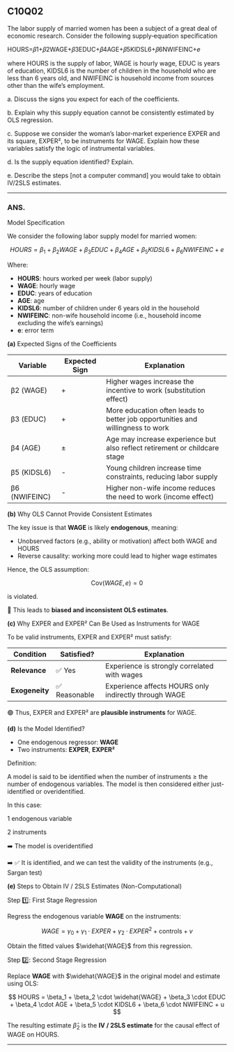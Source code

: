 ## C10Q02

The labor supply of married women has been a subject of a great deal of economic research. Consider the following supply‑equation specification

HOURS=𝛽1+𝛽2WAGE+𝛽3EDUC+𝛽4AGE+𝛽5KIDSL6+𝛽6NWIFEINC+𝑒

where HOURS is the supply of labor, WAGE is hourly wage, EDUC is years of education, KIDSL6 is the number of children in the household who are less than 6 years old, and NWIFEINC is household income from sources other than the wife’s employment.

a. Discuss the signs you expect for each of the coefficients.

b. Explain why this supply equation cannot be consistently estimated by OLS regression.

c. Suppose we consider the woman’s labor‑market experience EXPER and its square, EXPER², to be instruments for WAGE. Explain how these variables satisfy the logic of instrumental variables.

d. Is the supply equation identified? Explain.

e. Describe the steps [not a computer command] you would take to obtain IV/2SLS estimates.

----

### ANS.

Model Specification

We consider the following labor supply model for married women:

$$
HOURS = \beta_1 + \beta_2 WAGE + \beta_3 EDUC + \beta_4 AGE + \beta_5 KIDSL6 + \beta_6 NWIFEINC + e
$$

Where:
- **HOURS**: hours worked per week (labor supply)
- **WAGE**: hourly wage
- **EDUC**: years of education
- **AGE**: age
- **KIDSL6**: number of children under 6 years old in the household
- **NWIFEINC**: non-wife household income (i.e., household income excluding the wife’s earnings)
- **e**: error term


**(a)** Expected Signs of the Coefficients

| Variable | Expected Sign | Explanation |
|----------|---------------|-------------|
| β2  (WAGE) |   +   | Higher wages increase the incentive to work (substitution effect) |
| β3  (EDUC) |   +   | More education often leads to better job opportunities and willingness to work |
| β4  (AGE)  |   ±   | Age may increase experience but also reflect retirement or childcare stage |
| β5  (KIDSL6) |   -   | Young children increase time constraints, reducing labor supply |
| β6  (NWIFEINC) |   -   | Higher non-wife income reduces the need to work (income effect) |



**(b)**  Why OLS Cannot Provide Consistent Estimates

The key issue is that **WAGE** is likely **endogenous**, meaning:

- Unobserved factors (e.g., ability or motivation) affect both WAGE and HOURS
- Reverse causality: working more could lead to higher wage estimates

Hence, the OLS assumption:

$$
\text{Cov}(WAGE, e) = 0
$$

is violated.

🔴 This leads to **biased and inconsistent OLS estimates**.


**(c)**  Why EXPER and EXPER² Can Be Used as Instruments for WAGE

To be valid instruments, EXPER and EXPER² must satisfy:

| Condition | Satisfied? | Explanation |
|-----------|------------|-------------|
| **Relevance** | ✅ Yes | Experience is strongly correlated with wages |
| **Exogeneity** | ✅ Reasonable | Experience affects HOURS only indirectly through WAGE |

🟢 Thus, EXPER and EXPER² are **plausible instruments** for WAGE.



**(d)**  Is the Model Identified?

- One endogenous regressor: **WAGE**
- Two instruments: **EXPER**, **EXPER²**

Definition:

A model is said to be identified when the number of instruments ≥ the number of endogenous variables.
The model is then considered either just-identified or overidentified.

In this case:

1 endogenous variable

2 instruments

➡️ The model is overidentified

➡️ ✅ It is identified, and we can test the validity of the instruments (e.g., Sargan test)



**(e)**  Steps to Obtain IV / 2SLS Estimates (Non-Computational)

Step 1️⃣: First Stage Regression

Regress the endogenous variable **WAGE** on the instruments:

$$
WAGE = \gamma_0 + \gamma_1 \cdot EXPER + \gamma_2 \cdot EXPER^2 + \text{controls} + v
$$

Obtain the fitted values $\widehat{WAGE}$ from this regression.



Step 2️⃣: Second Stage Regression

Replace **WAGE** with $\widehat{WAGE}$ in the original model and estimate using OLS:

$$
HOURS = \beta_1 + \beta_2 \cdot \widehat{WAGE} + \beta_3 \cdot EDUC + \beta_4 \cdot AGE + \beta_5 \cdot KIDSL6 + \beta_6 \cdot NWIFEINC + u
$$

The resulting estimate $\hat{\beta}_2$ is the **IV / 2SLS estimate** for the causal effect of WAGE on HOURS.

---
